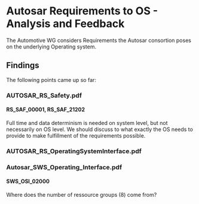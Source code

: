 # Autosar Requirements to OS - Analysis and Feedback
The Automotive WG considers Requirements the Autosar consortion poses on the underlying Operating system.
## Findings
The following points came up so far:
### AUTOSAR_RS_Safety.pdf
####   RS_SAF_00001, RS_SAF_21202
Full time and data determinism is needed on system level, but not necessarily on OS level. We should discuss to what exactly the OS needs to provide to make fulfillment of the requirements possible. 
### AUTOSAR_RS_OperatingSystemInterface.pdf 
### Autosar_SWS_Operating_Interface.pdf
####   SWS_OSI_02000
Where does the number of ressource groups (8) come from?

